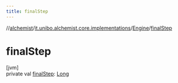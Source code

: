 ```yaml
---
title: finalStep
---
```

//[alchemist](../../../index.html)/[it.unibo.alchemist.core.implementations](../index.html)/[Engine](index.html)/[finalStep](final-step.html)



# finalStep



[jvm]\
private val [finalStep](final-step.html): [Long](https://kotlinlang.org/api/latest/jvm/stdlib/kotlin/-long/index.html)




